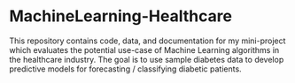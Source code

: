 # MachineLearning-Healthcare
This repository contains code, data, and documentation for my mini-project which evaluates the potential use-case of Machine Learning algorithms in the healthcare industry. The goal is to use sample diabetes data to develop predictive models for forecasting / classifying diabetic patients.
